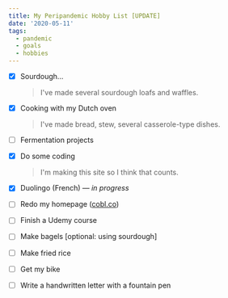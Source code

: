 ```yaml
---
title: My Peripandemic Hobby List [UPDATE]
date: '2020-05-11'
tags:
  - pandemic
  - goals
  - hobbies
---
```


- [x] Sourdough&hellip;
    > I've made several sourdough loafs and waffles.
- [x] Cooking with my Dutch oven
    > I've made bread, stew, several casserole-type dishes.
- [ ] Fermentation projects
- [x] Do some coding
    > I'm making this site so I think that counts.
- [x] Duolingo (French) &mdash; *in progress*
- [ ] Redo my homepage (<a href="http://cobl.co" target="_blank">cobl.co</a>)
- [ ] Finish a Udemy course
- [ ] Make bagels [optional: using sourdough]
- [ ] Make fried rice
- [ ] Get my bike
- [ ] Write a handwritten letter with a fountain pen

